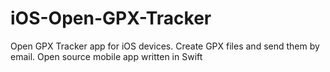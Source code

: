 iOS-Open-GPX-Tracker
====================

Open GPX Tracker app for iOS devices. Create GPX files and send them by email. Open source mobile app written in Swift

